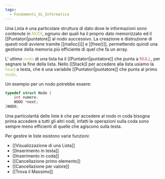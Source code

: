 ```yaml
---
tags:
  - Fondamenti_di_Informatica
---
```

Una Lista è una particolare struttura di dato dove le  informazioni sono contenute in <font color="#9bbb59">NODI</font>, ognuno dei quali ha il proprio dato memorizzato ed il [[Puntatori|puntatore]] al nodo successivo.
La creazione e distruzione di questi nodi avviene tramite [[malloc()]] e [[free()]], permettendo quindi una gestione della memoria più efficiente di quel che fa un array.

L’ ultimo <font color="#9bbb59">nodo</font> di una lista ha il [[Puntatori|puntatore]] che punta a <font color="#c0504d">NULL</font>, per segnare la fine della lista.
Nello [[Stack]] per accedere alla lista usiamo la <font color="#9bbb59">head</font> o testa, che è una variabile [[Puntatori|puntatore]] che punta al primo <font color="#9bbb59">nodo</font>.

Un esempio per un nodo potrebbe essere:

```C
typedef struct Nodo {
	int numero;
	NODO *next;
}NODO;
```

Una particolarità delle liste è che per accedere al nodo in coda bisogna prima accedere a tutti gli altri nodi, infatti le operazioni sulla coda sono sempre meno efficienti di quelle che agiscono sulla testa.


Per gestire le liste esistono varie funzioni:

- [[Visualizzazione di una Lista]]
- [[Inserimento in testa]]
- [[Inserimento in coda]]
- [[Cancellazione primo elemento]]
- [[Cancellazione per valore]]
- [[Trova il Massimo]]
